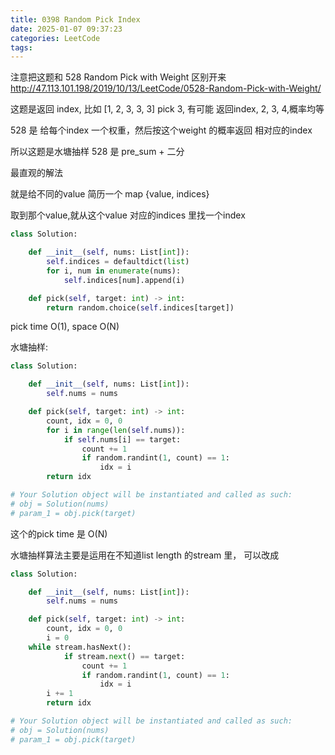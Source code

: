 ```yaml
---
title: 0398 Random Pick Index
date: 2025-01-07 09:37:23
categories: LeetCode
tags:
---
```



注意把这题和 528 Random Pick with Weight 区别开来
http://47.113.101.198/2019/10/13/LeetCode/0528-Random-Pick-with-Weight/



这题是返回 index, 比如 [1, 2, 3, 3, 3] pick 3, 有可能 返回index, 2, 3, 4,概率均等

528 是 给每个index 一个权重，然后按这个weight  的概率返回 相对应的index

所以这题是水塘抽样 528 是 pre_sum + 二分


最直观的解法

就是给不同的value 简历一个 map {value, indices}

取到那个value,就从这个value 对应的indices 里找一个index

```python
class Solution:

    def __init__(self, nums: List[int]):
        self.indices = defaultdict(list)
        for i, num in enumerate(nums):
            self.indices[num].append(i)

    def pick(self, target: int) -> int:
        return random.choice(self.indices[target])
```

pick time O(1), space O(N)


水塘抽样:

```python
class Solution:

    def __init__(self, nums: List[int]):
        self.nums = nums

    def pick(self, target: int) -> int:
        count, idx = 0, 0
        for i in range(len(self.nums)):
            if self.nums[i] == target:
                count += 1
                if random.randint(1, count) == 1:
                    idx = i
        return idx

# Your Solution object will be instantiated and called as such:
# obj = Solution(nums)
# param_1 = obj.pick(target)
```

这个的pick time 是 O(N)

水塘抽样算法主要是运用在不知道list length 的stream 里，
可以改成
```python
class Solution:

    def __init__(self, nums: List[int]):
        self.nums = nums

    def pick(self, target: int) -> int:
        count, idx = 0, 0
        i = 0
	while stream.hasNext():
            if stream.next() == target:
                count += 1
                if random.randint(1, count) == 1:
                    idx = i
	    i += 1
        return idx

# Your Solution object will be instantiated and called as such:
# obj = Solution(nums)
# param_1 = obj.pick(target)
```
